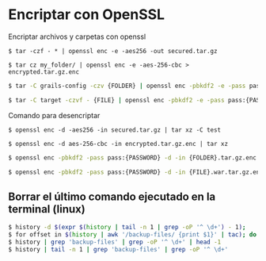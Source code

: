 # Encriptar con OpenSSL

Encriptar archivos y carpetas con openssl

`$ tar -czf - * | openssl enc -e -aes256 -out secured.tar.gz`

`$ tar cz my_folder/ | openssl enc -e -aes-256-cbc > encrypted.tar.gz.enc`

```bash
$ tar -C grails-config -czv {FOLDER} | openssl enc -pbkdf2 -e -pass pass:{PASSWORD} > {FOLDER}.tar.gz.enc

$ tar -C target -czvf - {FILE} | openssl enc -pbkdf2 -e -pass pass:{PASSWORD} > {FILE}.tar.gz.enc

```

Comando para desencriptar

`$ openssl enc -d -aes256 -in secured.tar.gz | tar xz -C test`

`$ openssl enc -d aes-256-cbc -in encrypted.tar.gz.enc | tar xz`

```bash
$ openssl enc -pbkdf2 -pass pass:{PASSWORD} -d -in {FOLDER}.tar.gz.enc | tar xz

$ openssl enc -pbkdf2 -pass pass:{PASSWORD} -d -in {FILE}.war.tar.gz.enc | tar xz
```

## Borrar el último comando ejecutado en la terminal (linux)

```bash
$ history -d $(expr $(history | tail -n 1 | grep -oP '^ \d+') - 1);
$ for offset in $(history | awk '/backup-files/ {print $1}' | tac); do :; history -d $offset; done
$ history | grep 'backup-files' | grep -oP '^ \d+' | head -1
$ history | tail -n 1 | grep 'backup-files' | grep -oP '^ \d+'
```

